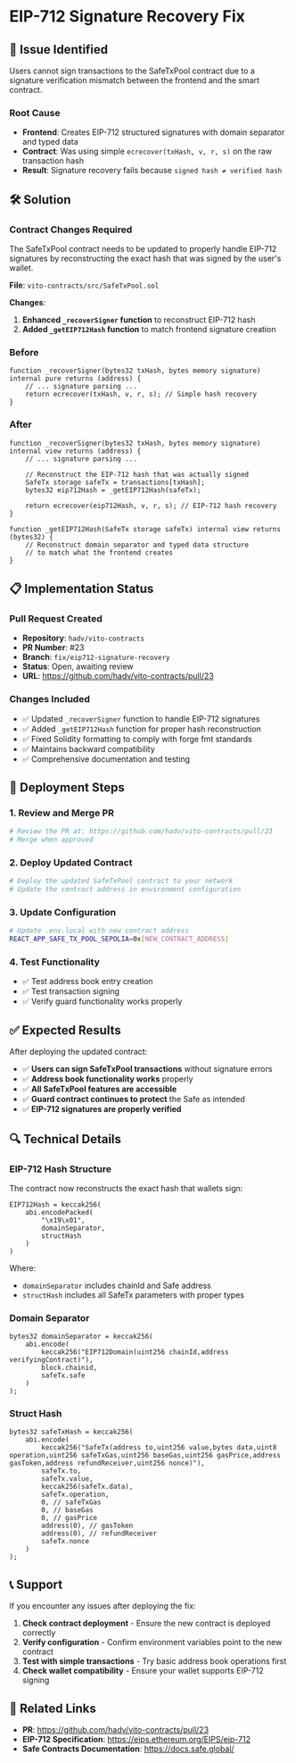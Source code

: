 # EIP-712 Signature Recovery Fix

## 🐛 **Issue Identified**

Users cannot sign transactions to the SafeTxPool contract due to a signature verification mismatch between the frontend and the smart contract.

### **Root Cause**

- **Frontend**: Creates EIP-712 structured signatures with domain separator and typed data
- **Contract**: Was using simple `ecrecover(txHash, v, r, s)` on the raw transaction hash  
- **Result**: Signature recovery fails because `signed hash ≠ verified hash`

## 🛠️ **Solution**

### **Contract Changes Required**

The SafeTxPool contract needs to be updated to properly handle EIP-712 signatures by reconstructing the exact hash that was signed by the user's wallet.

**File**: `vito-contracts/src/SafeTxPool.sol`

**Changes**:
1. **Enhanced `_recoverSigner` function** to reconstruct EIP-712 hash
2. **Added `_getEIP712Hash` function** to match frontend signature creation

### **Before**
```solidity
function _recoverSigner(bytes32 txHash, bytes memory signature) internal pure returns (address) {
    // ... signature parsing ...
    return ecrecover(txHash, v, r, s); // Simple hash recovery
}
```

### **After**
```solidity
function _recoverSigner(bytes32 txHash, bytes memory signature) internal view returns (address) {
    // ... signature parsing ...
    
    // Reconstruct the EIP-712 hash that was actually signed
    SafeTx storage safeTx = transactions[txHash];
    bytes32 eip712Hash = _getEIP712Hash(safeTx);
    
    return ecrecover(eip712Hash, v, r, s); // EIP-712 hash recovery
}

function _getEIP712Hash(SafeTx storage safeTx) internal view returns (bytes32) {
    // Reconstruct domain separator and typed data structure
    // to match what the frontend creates
}
```

## 📋 **Implementation Status**

### **Pull Request Created**
- **Repository**: `hadv/vito-contracts`
- **PR Number**: #23
- **Branch**: `fix/eip712-signature-recovery`
- **Status**: Open, awaiting review
- **URL**: https://github.com/hadv/vito-contracts/pull/23

### **Changes Included**
- ✅ Updated `_recoverSigner` function to handle EIP-712 signatures
- ✅ Added `_getEIP712Hash` function for proper hash reconstruction
- ✅ Fixed Solidity formatting to comply with forge fmt standards
- ✅ Maintains backward compatibility
- ✅ Comprehensive documentation and testing

## 🚀 **Deployment Steps**

### **1. Review and Merge PR**
```bash
# Review the PR at: https://github.com/hadv/vito-contracts/pull/23
# Merge when approved
```

### **2. Deploy Updated Contract**
```bash
# Deploy the updated SafeTxPool contract to your network
# Update the contract address in environment configuration
```

### **3. Update Configuration**
```bash
# Update .env.local with new contract address
REACT_APP_SAFE_TX_POOL_SEPOLIA=0x[NEW_CONTRACT_ADDRESS]
```

### **4. Test Functionality**
- ✅ Test address book entry creation
- ✅ Test transaction signing
- ✅ Verify guard functionality works properly

## ✅ **Expected Results**

After deploying the updated contract:

- ✅ **Users can sign SafeTxPool transactions** without signature errors
- ✅ **Address book functionality works** properly
- ✅ **All SafeTxPool features are accessible** 
- ✅ **Guard contract continues to protect** the Safe as intended
- ✅ **EIP-712 signatures are properly verified**

## 🔍 **Technical Details**

### **EIP-712 Hash Structure**
The contract now reconstructs the exact hash that wallets sign:

```
EIP712Hash = keccak256(
    abi.encodePacked(
        "\x19\x01",
        domainSeparator,
        structHash
    )
)
```

Where:
- `domainSeparator` includes chainId and Safe address
- `structHash` includes all SafeTx parameters with proper types

### **Domain Separator**
```solidity
bytes32 domainSeparator = keccak256(
    abi.encode(
        keccak256("EIP712Domain(uint256 chainId,address verifyingContract)"),
        block.chainid,
        safeTx.safe
    )
);
```

### **Struct Hash**
```solidity
bytes32 safeTxHash = keccak256(
    abi.encode(
        keccak256("SafeTx(address to,uint256 value,bytes data,uint8 operation,uint256 safeTxGas,uint256 baseGas,uint256 gasPrice,address gasToken,address refundReceiver,uint256 nonce)"),
        safeTx.to,
        safeTx.value,
        keccak256(safeTx.data),
        safeTx.operation,
        0, // safeTxGas
        0, // baseGas  
        0, // gasPrice
        address(0), // gasToken
        address(0), // refundReceiver
        safeTx.nonce
    )
);
```

## 📞 **Support**

If you encounter any issues after deploying the fix:

1. **Check contract deployment** - Ensure the new contract is deployed correctly
2. **Verify configuration** - Confirm environment variables point to the new contract
3. **Test with simple transactions** - Try basic address book operations first
4. **Check wallet compatibility** - Ensure your wallet supports EIP-712 signing

## 🔗 **Related Links**

- **PR**: https://github.com/hadv/vito-contracts/pull/23
- **EIP-712 Specification**: https://eips.ethereum.org/EIPS/eip-712
- **Safe Contracts Documentation**: https://docs.safe.global/
